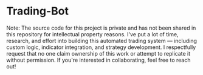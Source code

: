 # Trading-Bot
Note: The source code for this project is private and has not been shared in this repository for intellectual property reasons. I've put a lot of time, research, and effort into building this automated trading system — including custom logic, indicator integration, and strategy development. I respectfully request that no one claim ownership of this work or attempt to replicate it without permission. If you're interested in collaborating, feel free to reach out!
